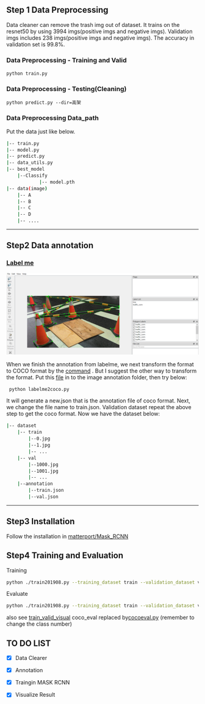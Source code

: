 ## Step 1 Data Preprocessing ##

Data cleaner can remove the trash img out of dataset. It trains on the resnet50 by using 3994 imgs(positive imgs and negative imgs).
Validation imgs includes 238 imgs(positive imgs and negative imgs). The accuracy in validation set is 99.8%.

### Data Preprocessing - Training and Valid ###
    python train.py
### Data Preprocessing - Testing(Cleaning) ###
	python predict.py --dir=高架

### Data Preprocessing Data_path ###
Put the data just like below.

```bash
|-- train.py
|-- model.py
|-- predict.py
|-- data_utils.py
|-- best_model
	|--Classify
    		|-- model.pth
|-- data(image)
    |-- A
    |-- B
    |-- C
    |-- D
    |-- ....

```
---

## Step2 Data annotation ##
### [Label me](https://github.com/wkentaro/labelme) ###
<p align="center"><img src="https://github.com/peter850421/Mask-RCNN/blob/master/img/labelme.PNG"/></p>

When we finish the annotation from labelme, we next transform the format to COCO format by the [command](https://github.com/wkentaro/labelme/tree/master/examples/instance_segmentation ) . But I suggest the other way to transform the format.
Put this [file](https://github.com/lindylin1817/labelme2coco/blob/master/labelme2COCO.py )  in to the image annotation folder, then try below: 

	 python labelme2coco.py
	 
It will generate a new.json that is the annotation file of coco format. Next, we change the file name to train.json. Validation dataset repeat the above step to get the coco format.
Now we have the dataset below:

```bash
|-- dataset
	|-- train
		|--0.jpg
		|--1.jpg
		|-- ...
	|-- val
		|--1000.jpg
		|--1001.jpg
		|-- ...
	|--annotation
		|--train.json
		|--val.json
```

---
## Step3 Installation ##
Follow the installation in [matterport/Mask_RCNN](https://github.com/matterport/Mask_RCNN#installation)

## Step4 Training and Evaluation ##
Training
```bash
python ./train201908.py --training_dataset train --validation_dataset valid --year 201908 train
```
Evaluate
```bash
python ./train201908.py --training_dataset train --validation_dataset valid --year 201908 evaluate
```
also see [train_valid_visual](https://github.com/peter850421/Mask-RCNN/blob/master/train/train_evaluate_visualize.ipynb)
coco_eval replaced by[cocoeval.py](https://github.com/kimyoon-young/centerNet-deep-sort/blob/master/tools/cocoeval.py) (remember to change the class number)
## TO DO LIST

- [X] Data Clearer
- [x] Annotation
- [X] Traingin MASK RCNN
- [X] Visualize Result

